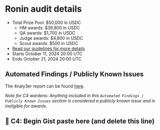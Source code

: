# Ronin audit details
- Total Prize Pool: $50,000 in USDC
  - HM awards: $39,800 in USDC
  - QA awards: $1,700 in USDC
  - Judge awards: $4,800 in USDC
  - Scout awards: $500 in USDC
- [Read our guidelines for more details](https://docs.code4rena.com/roles/wardens)
- Starts October 11, 2024 20:00 UTC
- Ends October 21, 2024 20:00 UTC

## Automated Findings / Publicly Known Issues

The 4naly3er report can be found [here](https://github.com/code-423n4/2024-10-axie-infinity/blob/main/4naly3er-report.md).



_Note for C4 wardens: Anything included in this `Automated Findings / Publicly Known Issues` section is considered a publicly known issue and is ineligible for awards._
## 🐺 C4: Begin Gist paste here (and delete this line)



